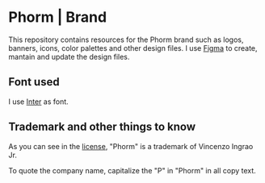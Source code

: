 # Phorm | Brand

This repository contains resources for the Phorm brand such as logos, banners, icons, color palettes and other design files.
I use [Figma](https://www.figma.com/) to create, mantain and update the design files.

## Font used

I use [Inter](https://rsms.me/inter) as font.

## Trademark and other things to know

As you can see in the [license](./LICENSE), "Phorm" is a trademark of Vincenzo Ingrao Jr.

To quote the company name, capitalize the "P" in "Phorm" in all copy text.
